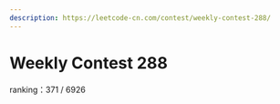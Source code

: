 ```yaml
---
description: https://leetcode-cn.com/contest/weekly-contest-288/
---
```


# Weekly Contest 288

ranking：371 / 6926

###
